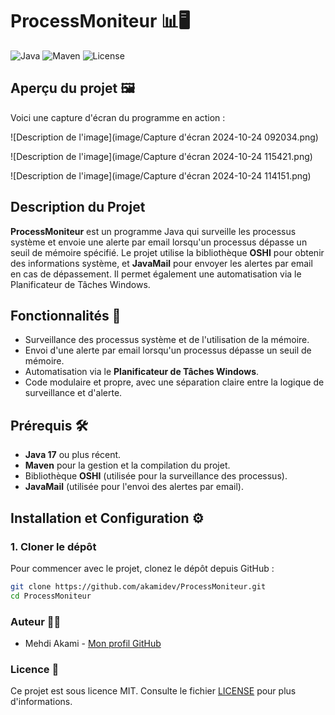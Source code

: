 # ProcessMoniteur 📊🖥️

![Java](https://img.shields.io/badge/Java-17-orange?style=for-the-badge&logo=java)
![Maven](https://img.shields.io/badge/Maven-3.8.9-blue?style=for-the-badge&logo=apache-maven)
![License](https://img.shields.io/badge/License-MIT-green?style=for-the-badge)

## Aperçu du projet 🖼️

Voici une capture d'écran du programme en action :

![Description de l'image](image/Capture d'écran 2024-10-24 092034.png)

![Description de l'image](image/Capture d'écran 2024-10-24 115421.png)

![Description de l'image](image/Capture d'écran 2024-10-24 114151.png)

## Description du Projet
**ProcessMoniteur** est un programme Java qui surveille les processus système et envoie une alerte par email lorsqu'un processus dépasse un seuil de mémoire spécifié. Le projet utilise la bibliothèque **OSHI** pour obtenir des informations système, et **JavaMail** pour envoyer les alertes par email en cas de dépassement. Il permet également une automatisation via le Planificateur de Tâches Windows.

## Fonctionnalités 🚀
- Surveillance des processus système et de l'utilisation de la mémoire.
- Envoi d'une alerte par email lorsqu'un processus dépasse un seuil de mémoire.
- Automatisation via le **Planificateur de Tâches Windows**.
- Code modulaire et propre, avec une séparation claire entre la logique de surveillance et d'alerte.

## Prérequis 🛠️
- **Java 17** ou plus récent.
- **Maven** pour la gestion et la compilation du projet.
- Bibliothèque **OSHI** (utilisée pour la surveillance des processus).
- **JavaMail** (utilisée pour l'envoi des alertes par email).


## Installation et Configuration ⚙️

### 1. Cloner le dépôt
Pour commencer avec le projet, clonez le dépôt depuis GitHub :
```bash
git clone https://github.com/akamidev/ProcessMoniteur.git
cd ProcessMoniteur
```
### Auteur 👨‍💻

- Mehdi Akami - [Mon profil GitHub](https://github.com/akamidev)
  
### Licence 📜

Ce projet est sous licence MIT. Consulte le fichier [LICENSE](https://github.com/akamidev/ProcessMoniteur/blob/main/LICENSE) pour plus d'informations.
